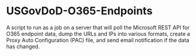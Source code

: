 # USGovDoD-O365-Endpoints
A script to run as a job on a server that will poll the Microsoft REST API for O365 endpoint data, dump the URLs and IPs into various formats, create a Proxy Auto Configuration (PAC) file, and send email notification if the data has changed.
